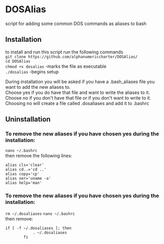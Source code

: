 # DOSAlias
script for adding some  common DOS commands as aliases to bash

## Installation
to install and run this script run the following commands \
`git clone https://github.com/alphanumericcharter/DOSAlias/` \
`cd DOSAlias` \
`chmod +x dosalias`  -marks the file as executable \
`./dosalias`   -begins setup

During installation you will be asked if you have a .bash_aliases file you want to add the new aliases to. \
Choose yes if you do have that file and want to write the aliases to it. \
Choose no if you don't have that file _or_ if you don't want to write to it. 
Choosing no will create a file called .dosaliases and add it to .bashrc

## Uninstallation
### To remove the new aliases if you have chosen yes during the installation: 
`nano ~/.bashrc` \
then remove the following lines:
```
alias cls='clear' 
alias cd..='cd ..' 
alias copy='cp' 
alias ver='uname -a'  
alias help='man'
``` 
### To remove the new aliases if you have chosen yes during the installation:
`rm ~/.dosaliases` 
`nano ~/.bashrc` 
\
then remove: 

```
if [ -f ~/.dosaliases ]; then
            . ~/.dosaliases
        fi
```

